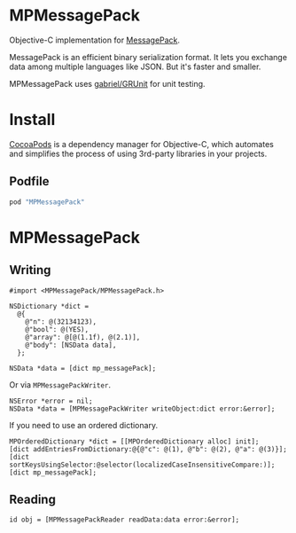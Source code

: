 MPMessagePack
===========

Objective-C implementation for [MessagePack](http://msgpack.org/). 

MessagePack is an efficient binary serialization format. It lets you exchange data among multiple languages like JSON. But it's faster and smaller.

MPMessagePack uses [gabriel/GRUnit](https://github.com/gabriel/GRUnit) for unit testing.

# Install

[CocoaPods](http://cocoapods.org) is a dependency manager for Objective-C, which automates and simplifies the process of using 3rd-party libraries in your projects.

## Podfile

```ruby
pod "MPMessagePack"
```

# MPMessagePack

## Writing

```objc
#import <MPMessagePack/MPMessagePack.h>

NSDictionary *dict =
  @{
    @"n": @(32134123),
    @"bool": @(YES),
    @"array": @[@(1.1f), @(2.1)],
    @"body": [NSData data],
  };

NSData *data = [dict mp_messagePack];
```

Or via ```MPMessagePackWriter```.

```objc
NSError *error = nil;
NSData *data = [MPMessagePackWriter writeObject:dict error:&error];
```

If you need to use an ordered dictionary.

```objc
MPOrderedDictionary *dict = [[MPOrderedDictionary alloc] init];
[dict addEntriesFromDictionary:@{@"c": @(1), @"b": @(2), @"a": @(3)}];
[dict sortKeysUsingSelector:@selector(localizedCaseInsensitiveCompare:)];
[dict mp_messagePack];
```

## Reading

```objc
id obj = [MPMessagePackReader readData:data error:&error];
```
